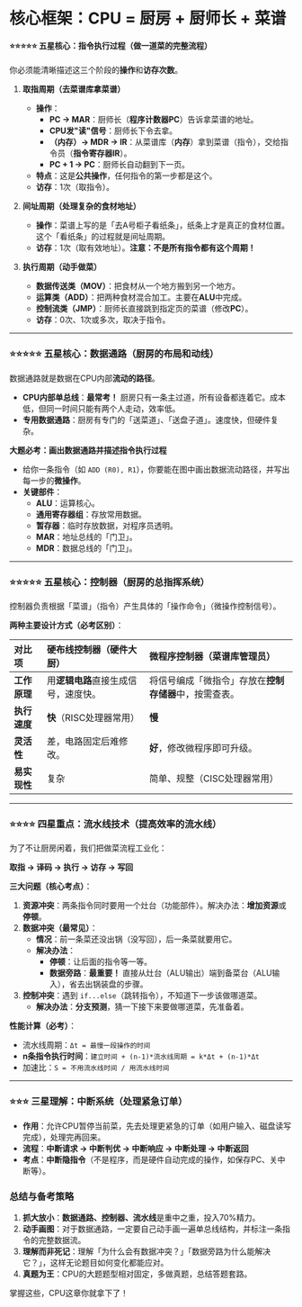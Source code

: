 




# **核心框架：CPU = 厨房 + 厨师长 + 菜谱**

#### **⭐⭐⭐⭐⭐ 五星核心：指令执行过程（做一道菜的完整流程）**

你必须能清晰描述这三个阶段的**操作**和**访存次数**。

1.  **取指周期（去菜谱库拿菜谱）**
    *   **操作**：
        *   **PC -> MAR**：厨师长（**程序计数器PC**）告诉拿菜谱的地址。
        *   **CPU发"读"信号**：厨师长下令去拿。
        *   **（内存）-> MDR -> IR**：从菜谱库（**内存**）拿到菜谱（指令），交给指令员（**指令寄存器IR**）。
        *   **PC + 1 -> PC**：厨师长自动翻到下一页。
    *   **特点**：这是**公共操作**，任何指令的第一步都是这个。
    *   **访存**：1次（取指令）。

2.  **间址周期（处理复杂的食材地址）**
    *   **操作**：菜谱上写的是「去A号柜子看纸条」，纸条上才是真正的食材位置。这个「看纸条」的过程就是间址周期。
    *   **访存**：1次（取有效地址）。**注意：不是所有指令都有这个周期！**

3.  **执行周期（动手做菜）**
    *   **数据传送类（MOV）**：把食材从一个地方搬到另一个地方。
    *   **运算类（ADD）**：把两种食材混合加工。主要在**ALU**中完成。
    *   **控制流类（JMP）**：厨师长直接跳到指定页的菜谱（修改**PC**）。
    *   **访存**：0次、1次或多次，取决于指令。

---

### **⭐⭐⭐⭐⭐ 五星核心：数据通路（厨房的布局和动线）**

数据通路就是数据在CPU内部**流动的路径**。

*   **CPU内部单总线**：**最常考！** 厨房只有一条主过道，所有设备都连着它。成本低，但同一时间只能有两个人走动，效率低。
*   **专用数据通路**：厨房有专门的「送菜道」、「送盘子道」。速度快，但硬件复杂。

**大题必考：画出数据通路并描述指令执行过程**
*   给你一条指令（如 `ADD (R0), R1`），你要能在图中画出数据流动路径，并写出每一步的**微操作**。
*   **关键部件**：
    *   **ALU**：运算核心。
    *   **通用寄存器组**：存放常用数据。
    *   **暂存器**：临时存放数据，对程序员透明。
    *   **MAR**：地址总线的「门卫」。
    *   **MDR**：数据总线的「门卫」。

---

### **⭐⭐⭐⭐⭐ 五星核心：控制器（厨房的总指挥系统）**

控制器负责根据「菜谱」（指令）产生具体的「操作命令」（微操作控制信号）。

**两种主要设计方式（必考区别）**：

| 对比项 | **硬布线控制器（硬件大厨）** | **微程序控制器（菜谱库管理员）** |
| :--- | :--- | :--- |
| **工作原理** | 用**逻辑电路**直接生成信号，速度快。 | 将信号编成「微指令」存放在**控制存储器**中，按需查表。 |
| **执行速度** | **快**（RISC处理器常用） | **慢** |
| **灵活性** | 差，电路固定后难修改。 | **好**，修改微程序即可升级。 |
| **易实现性** | 复杂 | 简单、规整（CISC处理器常用） |

---

### **⭐⭐⭐⭐ 四星重点：流水线技术（提高效率的流水线）**

为了不让厨房闲着，我们把做菜流程工业化：

**取指 -> 译码 -> 执行 -> 访存 -> 写回**

**三大问题（核心考点）**：
1.  **资源冲突**：两条指令同时要用一个灶台（功能部件）。解决办法：**增加资源**或**停顿**。
2.  **数据冲突（最常见）**：
    *   **情况**：前一条菜还没出锅（没写回），后一条菜就要用它。
    *   **解决办法**：
        *   **停顿**：让后面的指令等一等。
        *   **数据旁路**：**最重要！** 直接从灶台（ALU输出）端到备菜台（ALU输入），省去出锅装盘的步骤。
3.  **控制冲突**：遇到 `if...else`（跳转指令），不知道下一步该做哪道菜。
    *   **解决办法**：**分支预测**，猜一下接下来要做哪道菜，先准备着。

**性能计算（必考）**：
*   流水线周期：`Δt = 最慢一段操作的时间`
*   **n条指令执行时间**：`建立时间 + (n-1)*流水线周期 = k*Δt + (n-1)*Δt`
*   加速比：`S = 不用流水线时间 / 用流水线时间`

---

### **⭐⭐⭐ 三星理解：中断系统（处理紧急订单）**

*   **作用**：允许CPU暂停当前菜，先去处理更紧急的订单（如用户输入、磁盘读写完成），处理完再回来。
*   **流程**：**中断请求 -> 中断判优 -> 中断响应 -> 中断处理 -> 中断返回**
*   **考点**：**中断隐指令**（不是程序，而是硬件自动完成的操作，如保存PC、关中断等）。

### **总结与备考策略**

1.  **抓大放小**：**数据通路、控制器、流水线**是重中之重，投入70%精力。
2.  **动手画图**：对于数据通路，一定要自己动手画一遍单总线结构，并标注一条指令的完整数据流。
3.  **理解而非死记**：理解「为什么会有数据冲突？」「数据旁路为什么能解决它？」，这样无论题目如何变化都能应对。
4.  **真题为王**：CPU的大题题型相对固定，多做真题，总结答题套路。

掌握这些，CPU这章你就拿下了！
<!--stackedit_data:
eyJoaXN0b3J5IjpbMTQ1MjM3NDk5MCw0NDA5MDU2MTldfQ==
-->